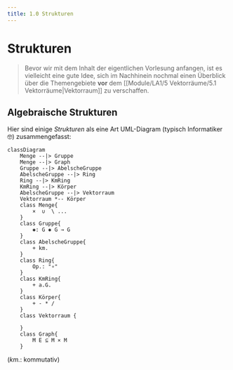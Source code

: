 ```yaml
---
title: 1.0 Strukturen
---
```


# Strukturen

> Bevor wir mit dem Inhalt der eigentlichen Vorlesung anfangen, ist es vielleicht eine gute Idee, sich im Nachhinein nochmal einen Überblick über die Themengebiete **vor** dem [[Module/LA1/5 Vektorräume/5.1 Vektorräume|Vektorraum]] zu verschaffen.

## Algebraische Strukturen

Hier sind einige *Strukturen* als eine Art UML-Diagram (typisch Informatiker 🤓) zusammengefasst:

```mermaid
classDiagram
    Menge --|> Gruppe
    Menge --|> Graph
    Gruppe --|> AbelscheGruppe
    AbelscheGruppe --|> Ring
    Ring --|> KmRing
    KmRing --|> Körper
    AbelscheGruppe --|> Vektorraum
    Vektorraum *-- Körper
    class Menge{
        ×  ∪  \ ...
    }
    class Gruppe{
        ✱: G ✱ G → G
    }
    class AbelscheGruppe{
        + km.
    }
    class Ring{
        Op.: "∘"
    }
    class KmRing{
        + a.G.
    }
    class Körper{
        + - * /
    }
    class Vektorraum {

    }
    class Graph{
        M E ⊆ M × M
    }
```
(*km.*: kommutativ)